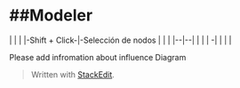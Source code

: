 

# ##Modeler


|  		|  |
|-Shift + Click-|-Selección de nodos
|  |  |
|--|--|
|  |  |
-|
|  |  |

Please add infromation about influence Diagram
> Written with [StackEdit](https://stackedit.io/).
<!--stackedit_data:
eyJoaXN0b3J5IjpbNTkyMzc1NzEsLTEwMjMyNTIzMjksNDU3NT
g3OTQxXX0=
-->